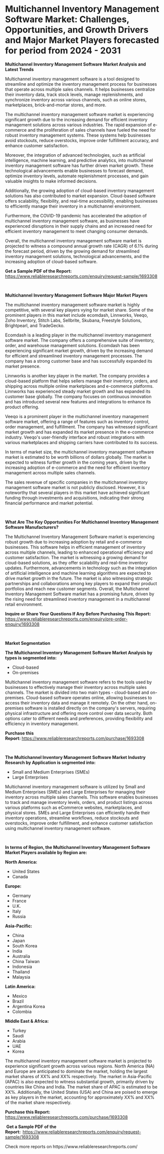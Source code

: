 <p><h1>Multichannel Inventory Management Software Market: Challenges, Opportunities, and Growth Drivers and Major Market Players forecasted for period from 2024 - 2031</h1></p><p><strong>Multichannel Inventory Management Software Market Analysis and Latest Trends</strong></p>
<p><p>Multichannel inventory management software is a tool designed to streamline and optimize the inventory management process for businesses that operate across multiple sales channels. It helps businesses centralize their inventory data, track stock levels, manage replenishments, and synchronize inventory across various channels, such as online stores, marketplaces, brick-and-mortar stores, and more.</p><p>The multichannel inventory management software market is experiencing significant growth due to the increasing demand for efficient inventory management solutions across various industries. The rapid expansion of e-commerce and the proliferation of sales channels have fueled the need for robust inventory management systems. These systems help businesses avoid stockouts, reduce overstocks, improve order fulfillment accuracy, and enhance customer satisfaction.</p><p>Moreover, the integration of advanced technologies, such as artificial intelligence, machine learning, and predictive analytics, into multichannel inventory management software has further driven market growth. These technological advancements enable businesses to forecast demand, optimize inventory levels, automate replenishment processes, and gain valuable insights to make informed decisions.</p><p>Additionally, the growing adoption of cloud-based inventory management solutions has also contributed to market expansion. Cloud-based software offers scalability, flexibility, and real-time accessibility, enabling businesses to efficiently manage their inventory in a multichannel environment.</p><p>Furthermore, the COVID-19 pandemic has accelerated the adoption of multichannel inventory management software, as businesses have experienced disruptions in their supply chains and an increased need for efficient inventory management to meet changing consumer demands.</p><p>Overall, the multichannel inventory management software market is projected to witness a compound annual growth rate (CAGR) of 6.1% during the forecast period, driven by the growing demand for streamlined inventory management solutions, technological advancements, and the increasing adoption of cloud-based software.</p></p>
<p><strong>Get a Sample PDF of the Report:&nbsp;</strong> <a href="https://www.reliableresearchreports.com/enquiry/request-sample/1693308">https://www.reliableresearchreports.com/enquiry/request-sample/1693308</a></p>
<p>&nbsp;</p>
<p><strong>Multichannel Inventory Management Software Major Market Players</strong></p>
<p><p>The multichannel inventory management software market is highly competitive, with several key players vying for market share. Some of the prominent players in this market include ecomdash, Linnworks, Veeqo, Zoho Inventory, Stitch Labs, Sellbrite, Skubana, Freestyle Solutions, Brightpearl, and TradeGecko.</p><p>Ecomdash is a leading player in the multichannel inventory management software market. The company offers a comprehensive suite of inventory, order, and warehouse management solutions. Ecomdash has been experiencing significant market growth, driven by the increasing demand for efficient and streamlined inventory management processes. The company has a strong customer base and has successfully expanded its market presence.</p><p>Linnworks is another key player in the market. The company provides a cloud-based platform that helps sellers manage their inventory, orders, and shipping across multiple online marketplaces and e-commerce platforms. Linnworks has experienced steady market growth and has expanded its customer base globally. The company focuses on continuous innovation and has introduced several new features and integrations to enhance its product offering.</p><p>Veeqo is a prominent player in the multichannel inventory management software market, offering a range of features such as inventory control, order management, and fulfillment. The company has witnessed significant market growth and has expanded its market presence in the e-commerce industry. Veeqo's user-friendly interface and robust integrations with various marketplaces and shipping carriers have contributed to its success.</p><p>In terms of market size, the multichannel inventory management software market is estimated to be worth billions of dollars globally. The market is expected to witness further growth in the coming years, driven by the increasing adoption of e-commerce and the need for efficient inventory management across multiple sales channels.</p><p>The sales revenue of specific companies in the multichannel inventory management software market is not publicly disclosed. However, it is noteworthy that several players in this market have achieved significant funding through investments and acquisitions, indicating their strong financial performance and market potential.</p></p>
<p>&nbsp;</p>
<p><strong>What Are The Key Opportunities For Multichannel Inventory Management Software Manufacturers?</strong></p>
<p><p>The Multichannel Inventory Management Software market is experiencing robust growth due to increasing adoption by retail and e-commerce businesses. This software helps in efficient management of inventory across multiple channels, leading to enhanced operational efficiency and customer satisfaction. The market is witnessing a growing demand for cloud-based solutions, as they offer scalability and real-time inventory updates. Furthermore, advancements in technology such as the integration of artificial intelligence and machine learning algorithms are expected to drive market growth in the future. The market is also witnessing strategic partnerships and collaborations among key players to expand their product portfolios and reach new customer segments. Overall, the Multichannel Inventory Management Software market has a promising future, driven by the rising need for streamlined inventory management in a multichannel retail environment.</p></p>
<p><strong>Inquire or Share Your Questions If Any Before Purchasing This Report:</strong> <a href="https://www.reliableresearchreports.com/enquiry/pre-order-enquiry/1693308">https://www.reliableresearchreports.com/enquiry/pre-order-enquiry/1693308</a></p>
<p>&nbsp;</p>
<p><strong>Market Segmentation</strong></p>
<p><strong>The Multichannel Inventory Management Software Market Analysis by types is segmented into:</strong></p>
<p><ul><li>Cloud-based</li><li>On-premises</li></ul></p>
<p><p>Multichannel inventory management software refers to the tools used by businesses to effectively manage their inventory across multiple sales channels. The market is divided into two main types - cloud-based and on-premises. Cloud-based software operates online, allowing businesses to access their inventory data and manage it remotely. On the other hand, on-premises software is installed directly on the company's servers, requiring physical infrastructure and offering more control over data security. Both options cater to different needs and preferences, providing flexibility and efficiency in inventory management.</p></p>
<p><strong>Purchase this Report:&nbsp;</strong><a href="https://www.reliableresearchreports.com/purchase/1693308">https://www.reliableresearchreports.com/purchase/1693308</a></p>
<p>&nbsp;</p>
<p><strong>The Multichannel Inventory Management Software Market Industry Research by Application is segmented into:</strong></p>
<p><ul><li>Small and Medium Enterprises (SMEs)</li><li>Large Enterprises</li></ul></p>
<p><p>Multichannel inventory management software is utilized by Small and Medium Enterprises (SMEs) and Large Enterprises for managing their inventory across multiple sales channels. This software enables businesses to track and manage inventory levels, orders, and product listings across various platforms such as eCommerce websites, marketplaces, and physical stores. SMEs and Large Enterprises can efficiently handle their inventory operations, streamline workflows, reduce stockouts and overstocks, improve order fulfillment, and enhance customer satisfaction using multichannel inventory management software.</p></p>
<p>&nbsp;</p>
<p><strong>In terms of Region, the Multichannel Inventory Management Software Market Players available by Region are:</strong></p>
<p>
    <p> <strong> North America: </strong>
        <ul>
            <li>United States</li>
            <li>Canada</li>
        </ul>
        </p> 
    <p> <strong> Europe: </strong>
        <ul>
            <li>Germany</li>
            <li>France</li>
            <li>U.K.</li>
            <li>Italy</li>
            <li>Russia</li>
        </ul>
        </p> 
    <p> <strong> Asia-Pacific: </strong>
        <ul>
            <li>China</li>
            <li>Japan</li>
            <li>South Korea</li>
            <li>India</li>
            <li>Australia</li>
            <li>China Taiwan</li>
            <li>Indonesia</li>
            <li>Thailand</li>
            <li>Malaysia</li>
        </ul>
        </p> 
    <p> <strong> Latin America: </strong>
        <ul>
            <li>Mexico</li>
            <li>Brazil</li>
            <li>Argentina Korea</li>
            <li>Colombia</li>
        </ul>
        </p> 
    <p> <strong> Middle East & Africa: </strong>
        <ul>
            <li>Turkey</li>
            <li>Saudi</li>
            <li>Arabia</li>
            <li>UAE</li>
            <li>Korea</li>
        </ul>
    </p>
    </p>
<p><p>The multichannel inventory management software market is projected to experience significant growth across various regions. North America (NA) and Europe are anticipated to dominate the market, holding the largest market shares of XX% and XX% respectively. The market in Asia-Pacific (APAC) is also expected to witness substantial growth, primarily driven by countries like China and India. The market share of APAC is estimated to be XX%. Additionally, the United States (USA) and China are poised to emerge as key players in the market, accounting for approximately XX% and XX% of the market share respectively.</p></p>
<p><strong>Purchase this Report: </strong><a href="https://www.reliableresearchreports.com/purchase/1693308">https://www.reliableresearchreports.com/purchase/1693308</a></p>
<p>&nbsp;<strong>Get a Sample PDF of the Report:&nbsp;&nbsp;</strong><a href="https://www.reliableresearchreports.com/enquiry/request-sample/1693308">https://www.reliableresearchreports.com/enquiry/request-sample/1693308</a></p>
<p><strong></strong></p>
<p>Check more reports on https://www.reliableresearchreports.com/</p>